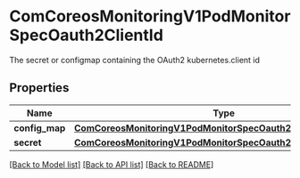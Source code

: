 # ComCoreosMonitoringV1PodMonitorSpecOauth2ClientId

The secret or configmap containing the OAuth2 kubernetes.client id
## Properties
Name | Type | Description | Notes
------------ | ------------- | ------------- | -------------
**config_map** | [**ComCoreosMonitoringV1PodMonitorSpecOauth2ClientIdConfigMap**](ComCoreosMonitoringV1PodMonitorSpecOauth2ClientIdConfigMap.md) |  | [optional] 
**secret** | [**ComCoreosMonitoringV1PodMonitorSpecOauth2ClientIdSecret**](ComCoreosMonitoringV1PodMonitorSpecOauth2ClientIdSecret.md) |  | [optional] 

[[Back to Model list]](../README.md#documentation-for-models) [[Back to API list]](../README.md#documentation-for-api-endpoints) [[Back to README]](../README.md)


